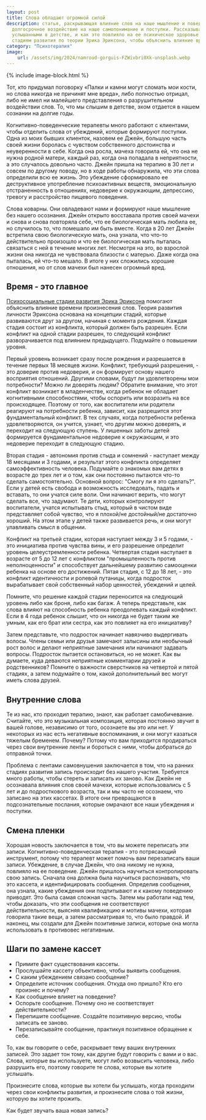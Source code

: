 ```yaml
---
layout: post
title: Слова обладают огромной силой
description: статья, раскрывающая влияние слов на наше мышление и поведение. Слова, услышанные в детстве, могут оказывать 
  долгосрочное воздействие на наше самопонимание и поступки. Рассказывается история Джейн, чья жизнь была определена словами, 
  услышанными в детстве, и как это повлияло на ее психическое здоровье и отношения. Статья также обращается к психосоциальным 
  стадиям развития по теории Эрика Эриксона, чтобы объяснить влияние времени на формирование нашего мировоззрения и отношений.
category: "Психотерапия"
image:
    url: /assets/img/2024/namroud-gorguis-FZWivbri0Xk-unsplash.webp
---
```


{% include image-block.html %}

Тот, кто придумал поговорку «Палки и камни могут сломать мои кости, но слова никогда не причинят мне вреда», либо полностью отрицал, либо не имел ни малейшего 
представления о разрушительном воздействии слов. То, что мы слышим в детстве, эхом отдается в нашем сознании на долгие годы.

Когнитивно-поведенческие терапевты много работают с клиентами, чтобы отделить слова от убеждений, которые формируют поступки. Одна из моих бывших клиенток, 
назовем ее Джейн, большую часть своей жизни боролась с чувством собственного достоинства и неуверенности в себе. Когда она росла, мачеха говорила ей, что 
она не нужна родной матери, каждый раз, когда она попадала в неприятности, а это случалось довольно часто. Джейн пришла на терапию в 30 лет и совсем по другому поводу, 
но в ходе работы обнаружила, что эти слова определили всю ее жизнь. Это убеждение сформировало ее деструктивное употребление психоактивных веществ, эмоциональную 
отстраненность в отношениях, недоверие к окружающим, депрессию, тревогу и расстройство пищевого поведения.

Слова коварны. Они овладевают нами и формируют наше мышление без нашего осознания. Джейн открыто восставала против своей мачехи и снова и снова повторяла себе, 
что ее биологическая мать любила ее, но случилось то, что помешало им быть вместе. Когда в 20 лет Джейн встретила свою биологическую мать, она узнала, что что-то
действительно произошло и что ее биологическая мать пыталась связаться с ней в течение многих лет. Несмотря на это, во взрослой жизни она никогда не чувствовала близости 
с матерью. Даже когда она пыталась, ей что-то мешало. В итоге у них сложились хорошие отношения, но от слов мачехи был нанесен огромный вред.

## Время - это главное

<a href="https://www.simplypsychology.org/erik-erikson.html" rel="nofollow">Психосоциальные стадии развития Эрика Эриксона</a> помогают объяснить 
влияние времени произнесения слов. Теория развития личности Эриксона основана на концепции стадий, которые развиваются друг за другом, начиная с момента 
рождения. Каждая стадия состоит из конфликта, который должен быть разрешен. 
Если конфликт на одной стадии разрешен, то следующий конфликт разворачивается под влиянием предыдущего. Подумайте о повышении уровня.

Первый уровень возникает сразу после рождения и разрешается в течение первых 18 месяцев жизни. Конфликт, требующий разрешения, - это доверие против 
недоверия, и он формирует основу нашего восприятия отношений. Другими словами, будут ли удовлетворены мои потребности? Можно ли доверять людям? 
Обратите внимание, что этот конфликт возникает в младенчестве, когда ребенок не обладает когнитивными способностями, чтобы оспорить или возразить на все 
происходящее. Поэтому от того, как воспитатели или родители реагируют на потребности ребенка, зависит, как разрешится этот фундаментальный конфликт. 
В тех случаях, когда потребности ребенка удовлетворяются, он учится, узнает, что другим можно доверять, и переходит на следующую ступень. У лишенных 
заботы детей формируется фундаментальное недоверие к окружающим, и это недоверие переходит в следующую стадию.

Вторая стадия - автономия против стыда и сомнений - наступает между 18 месяцами и 3 годами, и результат этого конфликта определяет самоэффективность 
человека. Подумайте о знакомых вам детях в возрасте до трех лет и о том, как они постоянно пытаются что-то сделать самостоятельно. 
Основной вопрос: "Смогу ли я это сделать?". Если у детей есть свобода и возможность исследовать, падать и вставать, то они учатся силе воли. 
Они начинают верить, что могут сделать все, что задумают. Те дети, которых контролируют воспитатели, учатся испытывать стыд, который в чистом виде 
представляет собой чувство, что я плохой/не достойный/не достаточно хороший. На этом этапе у детей также развивается речь, и они могут улавливать смысл в общении.

Конфликт на третьей стадии, которая наступает между 3 и 5 годами, - это инициатива против чувства вины, и его разрешение определит уровень 
целеустремленности ребенка. Четвертая стадия наступает в возрасте от 5 до 12 лет с конфликтом "промышленность против неполноценности" и способствует 
дальнейшему развитию самооценки ребенка на основе его достижений. Пятая стадия, с 12 до 18 лет, - это конфликт идентичности и ролевой путаницы, 
когда подросток вырабатывает свой собственный набор ценностей, убеждений и целей.

Помните, что решение каждой стадии переносится на следующий уровень либо как броня, либо как багаж. А теперь представьте, как слова влияют на способность
ребенка преодолевать каждый конфликт. Если в 4 года ребенок слышит, что он никогда не будет таким же умным, как его брат или сестра, как это повлияет на его инициативу?

Затем представьте, что подросток начинает навязчиво выдергивать волосы. Члены семьи или друзья замечают залысины или необычный рост волос и делают 
неприятные замечания или начинают задавать вопросы. Подросток пытается остановиться, но не может. Как вы думаете, куда деваются неприятные комментарии 
друзей и родственников? Помните о важности сверстников на четвертой и пятой стадиях, а затем подумайте о том, какой дополнительный вес могут иметь слова друзей.

## Внутренние слова

Те из нас, кто проходил терапию, знают, как работает самобичевание. Считайте, что это музыкальная композиция, которая постоянно звучит в вашей голове,
независимо от того, осознаете вы это или нет. У некоторых из нас есть негативные воспоминания, и они могут казаться тяжелым бременем. Почему? Потому
что вам приходится продираться через свои внутренние ленты и бороться с ними, чтобы добраться до отправной точки.

Проблема с лентами самовнушения заключается в том, что на ранних стадиях развития запись происходит без нашего участия. Требуется много работы, чтобы 
стереть и записать их заново. Как Джейн не осознавала влияния слов своей мачехи, которые использовались с 5 лет и до подросткового возраста, 
так и мы часто не осознаем, что записано на этих кассетах.  В итоге они превращаются в подсознательные послания, которые омрачают все наши убеждения и поступки.

## Смена пленки

Хорошая новость заключается в том, что вы можете переписать эти записи. Когнитивно-поведенческая терапия - это потрясающий инструмент, потому 
что терапевт может помочь вам перезаписать ваши записи. Убеждение, в случае Джейн, что она никому не нужна, повлияло на ее поведение. Джейн 
пришлось научиться контролировать свою запись. Сначала она должна была научиться распознавать, что это кассета, и идентифицировать сообщения. 
Определив сообщения, она узнала, какие убеждения они подпитывают и к какому поведению приводят. Это была самая сложная часть. Затем мы работали 
над тем, чтобы доказать, что эти сообщения не соответствуют действительности, выясняя квалификацию и мотивы мачехи, которая говорила такие вещи,
а затем рассматривая то, что было правдой. И наконец, мы создали для Джейн позитивные записи, которые она могла использовать в противовес негативным.

## Шаги по замене кассет

- Примите факт существования кассеты.
- Прослушайте кассету объективно, чтобы выявить сообщения.
- С каким убеждением связано сообщение?
- Определите источник сообщения. Откуда оно пришло? Кто его произнес и почему?
- Как сообщение влияет на поведение?
- Оспорьте сообщение. Почему оно не соответствует действительности?
- Перепишите сообщение. Создайте позитивную версию, чтобы записать ее заново.
- Перезаписывайте сообщение, практикуя позитивное обращение к себе.

То, как вы говорите о себе, раскрывает тему ваших внутренних записей. Это задает тон тому, как другие будут говорить с вами и о вас. Слова, которые вы используете,
могут либо возвысить человека, либо разрушить его, поэтому говорите те слова, которые вы хотите услышать.

Произнесите слова, которые вы хотели бы услышать, когда проходили через свои конфликты развития, и произнесите слова о той жизни, которую вы хотите прожить. 

Как будет звучать ваша новая запись?
